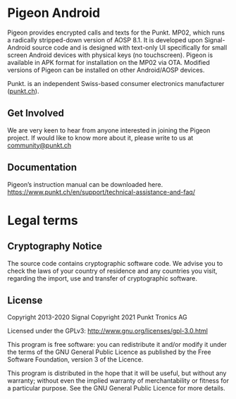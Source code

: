 # Pigeon Android

Pigeon provides encrypted calls and texts for the Punkt. MP02, which runs a radically stripped-down version of AOSP 8.1. It is developed upon Signal-Android source code and is designed with text-only UI specifically for small screen Android devices with physical keys (no touchscreen). Pigeon is available in APK format for installation on the MP02 via OTA. Modified versions of Pigeon can be installed on other Android/AOSP devices. 

Punkt. is an independent Swiss-based consumer electronics manufacturer ([punkt.ch](htttps://www.punkt.ch)).

## Get Involved 

We are very keen to hear from anyone interested in joining the Pigeon project. If would like to know more about it, please write to us at community@punkt.ch

## Documentation

Pigeon’s instruction manual can be downloaded here.
https://www.punkt.ch/en/support/technical-assistance-and-faq/

# Legal terms
## Cryptography Notice

The source code contains cryptographic software code. We advise you to check the laws of your country of residence and any countries you visit, regarding the import, use and transfer of cryptographic software.

## License

Copyright 2013-2020 Signal 
Copyright 2021 Punkt Tronics AG
 
Licensed under the GPLv3: http://www.gnu.org/licenses/gpl-3.0.html
  
This program is free software: you can redistribute it and/or modify it under the terms of the GNU General Public Licence as published by the Free Software Foundation, version 3 of the Licence.

This program is distributed in the hope that it will be useful, but without any warranty; without even the implied warranty of merchantability or fitness for a particular purpose. See the GNU General Public Licence for more details.
